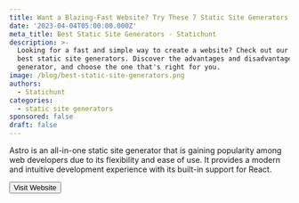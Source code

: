 ```yaml
---
title: Want a Blazing-Fast Website? Try These 7 Static Site Generators
date: '2023-04-04T05:00:00.000Z'
meta_title: Best Static Site Generators - Statichunt
description: >-
  Looking for a fast and simple way to create a website? Check out our list of
  best static site generators. Discover the advantages and disadvantages of each
  generator, and choose the one that's right for you.
image: /blog/best-static-site-generators.png
authors:
  - Statichunt
categories:
  - static site generators
sponsored: false
draft: false
---
```


Astro is an all-in-one static site generator that is gaining popularity among web developers due to its flexibility and ease of use. It provides a modern and intuitive development experience with its built-in support for React.

<Mockup src="/blog/astro.png" alt="astro ssg" />
<Button href="https://astro.build/" >Visit Website </Button>
